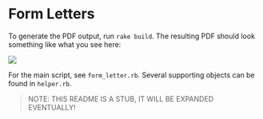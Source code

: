 # Form Letters

To generate the PDF output, run `rake build`. The resulting PDF should look
something like what you see here:

![](http://i.imgur.com/tGVUAoy.png)

For the main script, see `form_letter.rb`. Several supporting
objects can be found in `helper.rb`.

> NOTE: THIS README IS A STUB, IT WILL BE EXPANDED EVENTUALLY!
